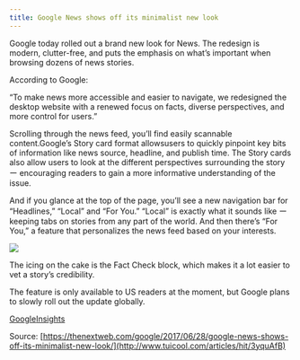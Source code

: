 ```yaml
---
title: Google News shows off its minimalist new look
---
```


Google today rolled out a brand new look for News. The redesign is modern, clutter-free, and puts the emphasis on what’s important when browsing dozens of news stories.

According to Google:

“To make news more accessible and easier to navigate, we redesigned the desktop website with a renewed focus on facts, diverse perspectives, and more control for users.”

Scrolling through the news feed, you’ll find easily scannable content.Google’s Story card format allowsusers to quickly pinpoint key bits of information like news source, headline, and publish time. The Story cards also allow users to look at the different perspectives surrounding the story ー encouraging readers to gain a more informative understanding of the issue.

And if you glance at the top of the page, you’ll see a new navigation bar for “Headlines,” “Local” and “For You.” “Local” is exactly what it sounds like ー keeping tabs on stories from any part of the world. And then there’s “For You,” a feature that personalizes the news feed based on your interests.

![](http://img2.tuicool.com/73uyMnN.png!web)

The icing on the cake is the Fact Check block, which makes it a lot easier to vet a story’s credibility.

The feature is only available to US readers at the moment, but Google plans to slowly roll out the update globally.

[Google](https://thenextweb.com/company/google/)[Insights](https://thenextweb.com/section/insights/)

Source: [https://thenextweb.com/google/2017/06/28/google-news-shows-off-its-minimalist-new-look/](http://www.tuicool.com/articles/hit/3yquAfB)

